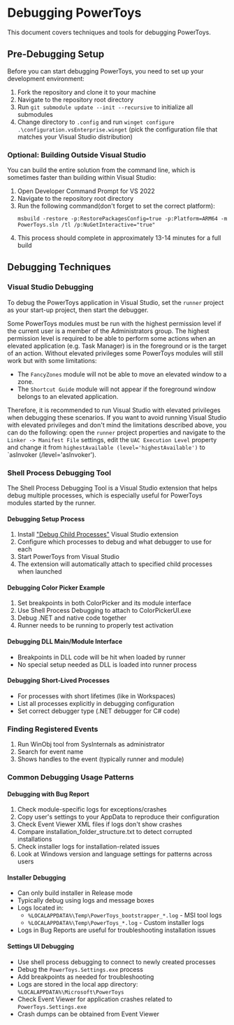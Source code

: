 # Debugging PowerToys

This document covers techniques and tools for debugging PowerToys.

## Pre-Debugging Setup

Before you can start debugging PowerToys, you need to set up your development environment:

1. Fork the repository and clone it to your machine
2. Navigate to the repository root directory
3. Run `git submodule update --init --recursive` to initialize all submodules
4. Change directory to `.config` and run `winget configure .\configuration.vsEnterprise.winget` (pick the configuration file that matches your Visual Studio distribution)

### Optional: Building Outside Visual Studio

You can build the entire solution from the command line, which is sometimes faster than building within Visual Studio:

1. Open Developer Command Prompt for VS 2022
2. Navigate to the repository root directory
3. Run the following command(don't forget to set the correct platform):
   ```pwsh
   msbuild -restore -p:RestorePackagesConfig=true -p:Platform=ARM64 -m PowerToys.sln /tl /p:NuGetInteractive="true"
   ```
4. This process should complete in approximately 13-14 minutes for a full build

## Debugging Techniques

### Visual Studio Debugging

To debug the PowerToys application in Visual Studio, set the `runner` project as your start-up project, then start the debugger.

Some PowerToys modules must be run with the highest permission level if the current user is a member of the Administrators group. The highest permission level is required to be able to perform some actions when an elevated application (e.g. Task Manager) is in the foreground or is the target of an action. Without elevated privileges some PowerToys modules will still work but with some limitations:

- The `FancyZones` module will not be able to move an elevated window to a zone.
- The `Shortcut Guide` module will not appear if the foreground window belongs to an elevated application.

Therefore, it is recommended to run Visual Studio with elevated privileges when debugging these scenarios. If you want to avoid running Visual Studio with elevated privileges and don't mind the limitations described above, you can do the following: open the `runner` project properties and navigate to the `Linker -> Manifest File` settings, edit the `UAC Execution Level` property and change it from `highestAvailable (level='highestAvailable')` to `asInvoker (/level='asInvoker').

### Shell Process Debugging Tool

The Shell Process Debugging Tool is a Visual Studio extension that helps debug multiple processes, which is especially useful for PowerToys modules started by the runner.

#### Debugging Setup Process

1. Install ["Debug Child Processes"](https://marketplace.visualstudio.com/items?itemName=vsdbgplat.MicrosoftChildProcessDebuggingPowerTool2022) Visual Studio extension
2. Configure which processes to debug and what debugger to use for each
3. Start PowerToys from Visual Studio
4. The extension will automatically attach to specified child processes when launched

#### Debugging Color Picker Example

1. Set breakpoints in both ColorPicker and its module interface
2. Use Shell Process Debugging to attach to ColorPickerUI.exe
3. Debug .NET and native code together
4. Runner needs to be running to properly test activation

#### Debugging DLL Main/Module Interface

- Breakpoints in DLL code will be hit when loaded by runner
- No special setup needed as DLL is loaded into runner process

#### Debugging Short-Lived Processes

- For processes with short lifetimes (like in Workspaces)
- List all processes explicitly in debugging configuration
- Set correct debugger type (.NET debugger for C# code)

### Finding Registered Events

1. Run WinObj tool from SysInternals as administrator
2. Search for event name
3. Shows handles to the event (typically runner and module)

### Common Debugging Usage Patterns

#### Debugging with Bug Report
1. Check module-specific logs for exceptions/crashes
2. Copy user's settings to your AppData to reproduce their configuration
3. Check Event Viewer XML files if logs don't show crashes
4. Compare installation_folder_structure.txt to detect corrupted installations
5. Check installer logs for installation-related issues
6. Look at Windows version and language settings for patterns across users

#### Installer Debugging
- Can only build installer in Release mode
- Typically debug using logs and message boxes
- Logs located in:
  - `%LOCALAPPDATA%\Temp\PowerToys_bootstrapper_*.log` - MSI tool logs
  - `%LOCALAPPDATA%\Temp\PowerToys_*.log` - Custom installer logs
- Logs in Bug Reports are useful for troubleshooting installation issues

#### Settings UI Debugging
- Use shell process debugging to connect to newly created processes
- Debug the `PowerToys.Settings.exe` process
- Add breakpoints as needed for troubleshooting
- Logs are stored in the local app directory: `%LOCALAPPDATA%\Microsoft\PowerToys`
- Check Event Viewer for application crashes related to `PowerToys.Settings.exe`
- Crash dumps can be obtained from Event Viewer
